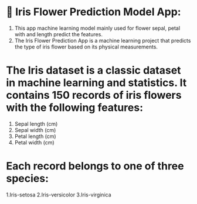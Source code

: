 # 🌸 Iris Flower Prediction Model App: 
1. This app machine learning model mainly used for flower sepal, petal with and length predict the features.
2. The Iris Flower Prediction App is a machine learning project that predicts the type of iris flower based on its physical measurements.
   
# The Iris dataset is a classic dataset in machine learning and statistics. It contains 150 records of iris flowers with the following features:
1. Sepal length (cm)
2. Sepal width (cm)
3. Petal length (cm)
4. Petal width (cm)
   
# Each record belongs to one of three species:
1.Iris-setosa
2.Iris-versicolor
3.Iris-virginica
    







